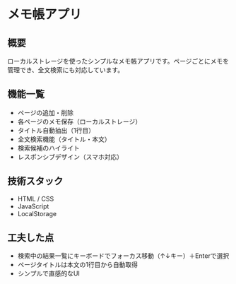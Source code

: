 # メモ帳アプリ

## 概要
ローカルストレージを使ったシンプルなメモ帳アプリです。ページごとにメモを管理でき、全文検索にも対応しています。

## 機能一覧
- ページの追加・削除
- 各ページのメモ保存（ローカルストレージ）
- タイトル自動抽出（1行目）
- 全文検索機能（タイトル・本文）
- 検索候補のハイライト
- レスポンシブデザイン（スマホ対応）

## 技術スタック
- HTML / CSS
- JavaScript
- LocalStorage

## 工夫した点
- 検索中の結果一覧にキーボードでフォーカス移動（↑↓キー）＋Enterで選択
- ページタイトルは本文の1行目から自動取得
- シンプルで直感的なUI
